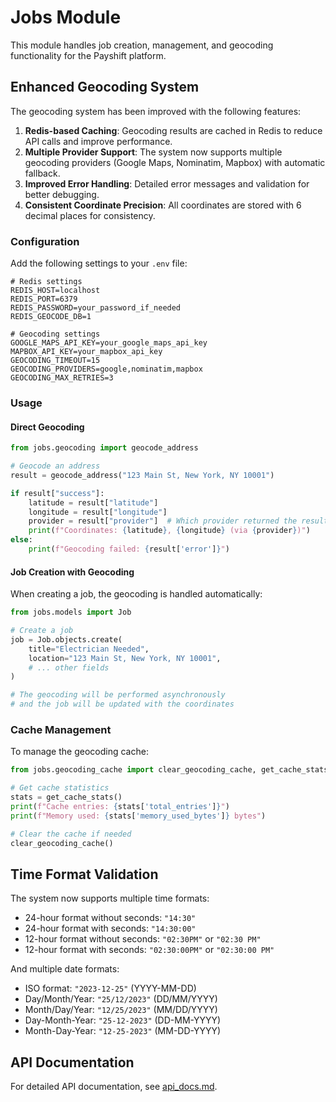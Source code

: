 # Jobs Module

This module handles job creation, management, and geocoding functionality for the Payshift platform.

## Enhanced Geocoding System

The geocoding system has been improved with the following features:

1. **Redis-based Caching**: Geocoding results are cached in Redis to reduce API calls and improve performance.
2. **Multiple Provider Support**: The system now supports multiple geocoding providers (Google Maps, Nominatim, Mapbox) with automatic fallback.
3. **Improved Error Handling**: Detailed error messages and validation for better debugging.
4. **Consistent Coordinate Precision**: All coordinates are stored with 6 decimal places for consistency.

### Configuration

Add the following settings to your `.env` file:

```
# Redis settings
REDIS_HOST=localhost
REDIS_PORT=6379
REDIS_PASSWORD=your_password_if_needed
REDIS_GEOCODE_DB=1

# Geocoding settings
GOOGLE_MAPS_API_KEY=your_google_maps_api_key
MAPBOX_API_KEY=your_mapbox_api_key
GEOCODING_TIMEOUT=15
GEOCODING_PROVIDERS=google,nominatim,mapbox
GEOCODING_MAX_RETRIES=3
```

### Usage

#### Direct Geocoding

```python
from jobs.geocoding import geocode_address

# Geocode an address
result = geocode_address("123 Main St, New York, NY 10001")

if result["success"]:
    latitude = result["latitude"]
    longitude = result["longitude"]
    provider = result["provider"]  # Which provider returned the result
    print(f"Coordinates: {latitude}, {longitude} (via {provider})")
else:
    print(f"Geocoding failed: {result['error']}")
```

#### Job Creation with Geocoding

When creating a job, the geocoding is handled automatically:

```python
from jobs.models import Job

# Create a job
job = Job.objects.create(
    title="Electrician Needed",
    location="123 Main St, New York, NY 10001",
    # ... other fields
)

# The geocoding will be performed asynchronously
# and the job will be updated with the coordinates
```

### Cache Management

To manage the geocoding cache:

```python
from jobs.geocoding_cache import clear_geocoding_cache, get_cache_stats

# Get cache statistics
stats = get_cache_stats()
print(f"Cache entries: {stats['total_entries']}")
print(f"Memory used: {stats['memory_used_bytes']} bytes")

# Clear the cache if needed
clear_geocoding_cache()
```

## Time Format Validation

The system now supports multiple time formats:

- 24-hour format without seconds: `"14:30"`
- 24-hour format with seconds: `"14:30:00"`
- 12-hour format without seconds: `"02:30PM"` or `"02:30 PM"`
- 12-hour format with seconds: `"02:30:00PM"` or `"02:30:00 PM"`

And multiple date formats:

- ISO format: `"2023-12-25"` (YYYY-MM-DD)
- Day/Month/Year: `"25/12/2023"` (DD/MM/YYYY)
- Month/Day/Year: `"12/25/2023"` (MM/DD/YYYY)
- Day-Month-Year: `"25-12-2023"` (DD-MM-YYYY)
- Month-Day-Year: `"12-25-2023"` (MM-DD-YYYY)

## API Documentation

For detailed API documentation, see [api_docs.md](api_docs.md).
